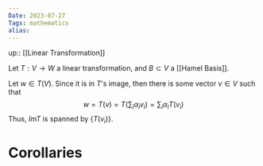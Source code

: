 ```yaml
---
Date: 2023-07-27
Tags: mathematics
alias: 
---
```

up:: [[Linear Transformation]]

Let $T: V \to W$ a linear transformation, and $B \subset V$ a [[Hamel Basis]].

Let $w \in T(V)$. Since it is in $T$'s image, then there is some vector $v \in V$ such that
$$w = T(v) = T\left(\sum_i \alpha_i v_i\right) = \sum_i \alpha_i T(v_i)$$
Thus, $Im T$ is spanned by $\{T(v_i)\}$.

# Corollaries
